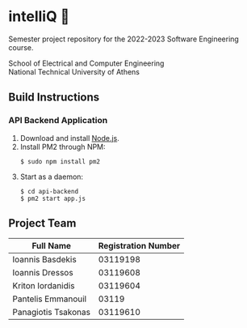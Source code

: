 # intelliQ 📃
Semester project repository for the 2022-2023 Software Engineering course.

School of Electrical and Computer Engineering  
National Technical University of Athens

## Build Instructions

### API Backend Application
1. Download and install [Node.js](https://nodejs.org/).
2. Install PM2 through NPM:
	```shell
	$ sudo npm install pm2
	```
3. Start as a daemon:
	```shell
	$ cd api-backend
	$ pm2 start app.js
	```

## Project Team
| Full Name           | Registration Number  |
| ------------------- | -------------------- |
| Ioannis Basdekis    | 03119198             |
| Ioannis Dressos     | 03119608             |
| Kriton Iordanidis   | 03119604             |
| Pantelis Emmanouil  | 03119                |
| Panagiotis Tsakonas | 03119610             |
